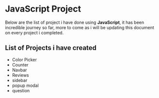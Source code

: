 # JavaScript Project

Below are the list of project i have done using **JavaScript**, it has been incredible journey so far, more to come as i will be updating this document on every project i completed.

## List of Projects i have created

- Color Picker
- Counter
- Navbar
- Reviews
- sidebar
- popup modal
- question
